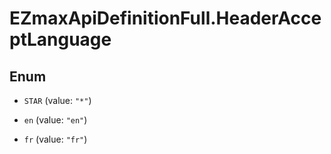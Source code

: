 # EZmaxApiDefinitionFull.HeaderAcceptLanguage

## Enum


* `STAR` (value: `"*"`)

* `en` (value: `"en"`)

* `fr` (value: `"fr"`)


